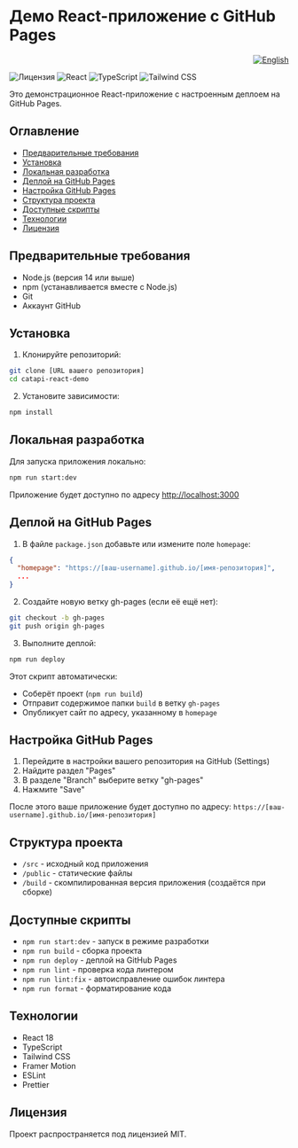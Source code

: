 # Демо React-приложение с GitHub Pages

<p align="right">
  <a href="README.md"><img src="https://img.shields.io/badge/English-blue?style=for-the-badge&logo=github" alt="English"></a>
</p>

![Лицензия](https://img.shields.io/badge/license-MIT-blue)
![React](https://img.shields.io/badge/React-18-blue?logo=react)
![TypeScript](https://img.shields.io/badge/TypeScript-blue?logo=typescript)
![Tailwind CSS](https://img.shields.io/badge/Tailwind%20CSS-blue?logo=tailwind-css)

Это демонстрационное React-приложение с настроенным деплоем на GitHub Pages.

## Оглавление
- [Предварительные требования](#предварительные-требования)
- [Установка](#установка)
- [Локальная разработка](#локальная-разработка)
- [Деплой на GitHub Pages](#деплой-на-github-pages)
- [Настройка GitHub Pages](#настройка-github-pages)
- [Структура проекта](#структура-проекта)
- [Доступные скрипты](#доступные-скрипты)
- [Технологии](#технологии)
- [Лицензия](#лицензия)

## Предварительные требования

- Node.js (версия 14 или выше)
- npm (устанавливается вместе с Node.js)
- Git
- Аккаунт GitHub

## Установка

1. Клонируйте репозиторий:
```bash
git clone [URL вашего репозитория]
cd catapi-react-demo
```

2. Установите зависимости:
```bash
npm install
```

## Локальная разработка

Для запуска приложения локально:
```bash
npm run start:dev
```

Приложение будет доступно по адресу [http://localhost:3000](http://localhost:3000)

## Деплой на GitHub Pages

1. В файле `package.json` добавьте или измените поле `homepage`:
```json
{
  "homepage": "https://[ваш-username].github.io/[имя-репозитория]",
  ...
}
```

2. Создайте новую ветку gh-pages (если её ещё нет):
```bash
git checkout -b gh-pages
git push origin gh-pages
```

3. Выполните деплой:
```bash
npm run deploy
```

Этот скрипт автоматически:
- Соберёт проект (`npm run build`)
- Отправит содержимое папки `build` в ветку `gh-pages`
- Опубликует сайт по адресу, указанному в `homepage`

## Настройка GitHub Pages

1. Перейдите в настройки вашего репозитория на GitHub (Settings)
2. Найдите раздел "Pages"
3. В разделе "Branch" выберите ветку "gh-pages"
4. Нажмите "Save"

После этого ваше приложение будет доступно по адресу:
`https://[ваш-username].github.io/[имя-репозитория]`

## Структура проекта

- `/src` - исходный код приложения
- `/public` - статические файлы
- `/build` - скомпилированная версия приложения (создаётся при сборке)

## Доступные скрипты

- `npm run start:dev` - запуск в режиме разработки
- `npm run build` - сборка проекта
- `npm run deploy` - деплой на GitHub Pages
- `npm run lint` - проверка кода линтером
- `npm run lint:fix` - автоисправление ошибок линтера
- `npm run format` - форматирование кода

## Технологии

- React 18
- TypeScript
- Tailwind CSS
- Framer Motion
- ESLint
- Prettier

## Лицензия

Проект распространяется под лицензией MIT.